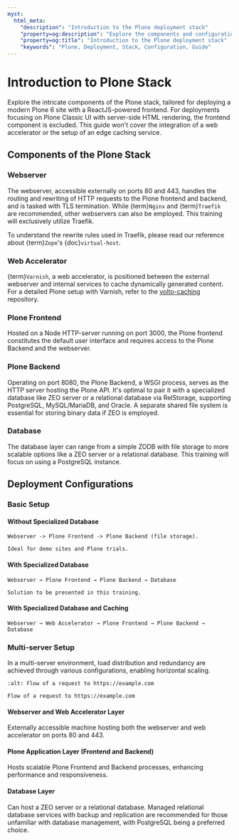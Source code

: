 ```yaml
---
myst:
  html_meta:
    "description": "Introduction to the Plone deployment stack"
    "property=og:description": "Explore the components and configurations for deploying a modern Plone 6 site."
    "property=og:title": "Introduction to the Plone deployment stack"
    "keywords": "Plone, Deployment, Stack, Configuration, Guide"
---
```

# Introduction to Plone Stack

Explore the intricate components of the Plone stack, tailored for deploying a modern Plone 6 site with a ReactJS-powered frontend.
For deployments focusing on Plone Classic UI with server-side HTML rendering, the frontend component is excluded.
This guide won't cover the integration of a web accelerator or the setup of an edge caching service.

## Components of the Plone Stack

### Webserver

The webserver, accessible externally on ports 80 and 443, handles the routing and rewriting of HTTP requests to the Plone frontend and backend, and is tasked with TLS termination. While {term}`Nginx` and {term}`Traefik` are recommended, other webservers can also be employed. This training will exclusively utilize Traefik.

To understand the rewrite rules used in Traefik, please read our reference about {term}`Zope`'s {doc}`virtual-host`.

### Web Accelerator

{term}`Varnish`, a web accelerator, is positioned between the external webserver and internal services to cache dynamically generated content. For a detailed Plone setup with Varnish, refer to the [volto-caching](https://github.com/collective/volto-caching) repository.

### Plone Frontend

Hosted on a Node HTTP-server running on port 3000, the Plone frontend constitutes the default user interface and requires access to the Plone Backend and the webserver.

### Plone Backend

Operating on port 8080, the Plone Backend, a WSGI process, serves as the HTTP server hosting the Plone API. It's optimal to pair it with a specialized database like ZEO server or a relational database via RelStorage, supporting PostgreSQL, MySQL/MariaDB, and Oracle. A separate shared file system is essential for storing binary data if ZEO is employed.

### Database

The database layer can range from a simple ZODB with file storage to more scalable options like a ZEO server or a relational database. This training will focus on using a PostgreSQL instance.

## Deployment Configurations

### Basic Setup

#### Without Specialized Database

```
Webserver -> Plone Frontend -> Plone Backend (file storage).
```

```{note}
Ideal for demo sites and Plone trials.
```

#### With Specialized Database

```
Webserver → Plone Frontend → Plone Backend → Database
```

```{note}
Solution to be presented in this training.
```

#### With Specialized Database and Caching

```
Webserver → Web Accelerator → Plone Frontend → Plone Backend → Database
```

### Multi-server Setup

In a multi-server environment, load distribution and redundancy are achieved through various configurations, enabling horizontal scaling.

```{figure} _static/request_flow.png
:alt: Flow of a request to https://example.com

Flow of a request to https://example.com
```

#### Webserver and Web Accelerator Layer

Externally accessible machine hosting both the webserver and web accelerator on ports 80 and 443.

#### Plone Application Layer (Frontend and Backend)

Hosts scalable Plone Frontend and Backend processes, enhancing performance and responsiveness.

#### Database Layer

Can host a ZEO server or a relational database. Managed relational database services with backup and replication are
recommended for those unfamiliar with database management, with PostgreSQL being a preferred choice.
